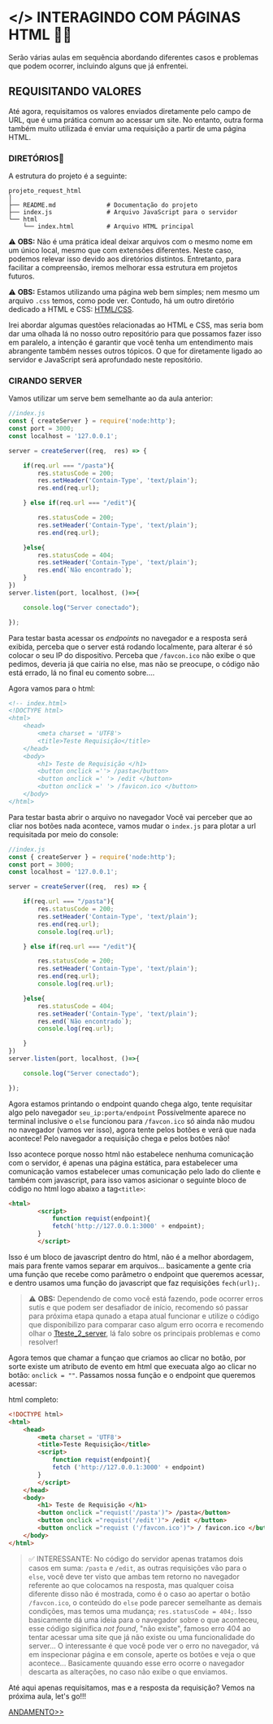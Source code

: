 # </> INTERAGINDO COM PÁGINAS HTML 📂🌐

Serão várias aulas em sequência abordando diferentes casos e problemas que podem ocorrer, incluindo alguns que já enfrentei.

## REQUISITANDO VALORES

Até agora, requisitamos os valores enviados diretamente pelo campo de URL, que é uma prática comum ao acessar um site. No entanto, outra forma também muito utilizada é enviar uma requisição a partir de uma página HTML.

### DIRETÓRIOS📂

A estrutura do projeto é a seguinte:

```plaintext
projeto_request_html
│
├── README.md              # Documentação do projeto
├── index.js               # Arquivo JavaScript para o servidor
└── html
    └── index.html         # Arquivo HTML principal
```

⚠️ **OBS:** Não é uma prática ideal deixar arquivos com o mesmo nome em um único local, mesmo que com extensões diferentes. Neste caso, podemos relevar isso devido aos diretórios distintos. Entretanto, para facilitar a compreensão, iremos melhorar essa estrutura em projetos futuros.

⚠️ **OBS:** Estamos utilizando uma página web bem simples; nem mesmo um arquivo `.css` temos, como pode ver. Contudo, há um outro diretório dedicado a HTML e CSS: [HTML/CSS](https://github.com/well1ngt0nso/HTML-CSS#html-css). 

Irei abordar algumas questões relacionadas ao HTML e CSS, mas seria bom dar uma olhada lá no nosso outro repositório para que possamos fazer isso em paralelo, a intenção é garantir que você tenha um entendimento mais abrangente também nesses outros tópicos. O que for diretamente ligado ao servidor e JavaScript será aprofundado neste repositório.

### CIRANDO SERVER
Vamos utilizar um serve bem semelhante ao da aula anterior:

```javascript
//index.js
const { createServer } = require('node:http');
const port = 3000;
const localhost = '127.0.0.1';

server = createServer((req,  res) => {

    if(req.url === "/pasta"){
        res.statusCode = 200;
        res.setHeader('Contain-Type', 'text/plain');
        res.end(req.url);

    } else if(req.url === "/edit"){

        res.statusCode = 200;
        res.setHeader('Contain-Type', 'text/plain');
        res.end(req.url);

    }else{
        res.statusCode = 404;
        res.setHeader('Contain-Type', 'text/plain');
        res.end(`Não encontrado`);
    }
})
server.listen(port, localhost, ()=>{

    console.log("Server conectado");

});
```
Para testar basta acessar os *endpoints* no navegador e a resposta será exibida, perceba que o server está rodando localmente, para alterar é só colocar o seu IP do dispositivo. Perceba que `/favcon.ico` não exibe o que pedimos, deveria já que cairia no else, mas não se preocupe, o código não está errado, lá no final eu comento sobre....


Agora vamos para o html:

```html
<!-- index.html>
<!DOCTYPE html>
<html>
    <head>
        <meta charset = 'UTF8'>
        <title>Teste Requisição</title>
    </head>
    <body>
        <h1> Teste de Requisição </h1>  
        <button onclick =''> /pasta</button>
        <button onclick =' '> /edit </button>
        <button onclick =' '> /favicon.ico </button>
    </body>
</html>
```

Para testar basta abrir o arquivo no navegador
Você vai perceber que ao cliar nos botões nada acontece, vamos mudar o `index.js` para plotar a url requisitada por meio do console:

```javascript
//index.js
const { createServer } = require('node:http');
const port = 3000;
const localhost = '127.0.0.1';

server = createServer((req,  res) => {

    if(req.url === "/pasta"){
        res.statusCode = 200;
        res.setHeader('Contain-Type', 'text/plain');
        res.end(req.url);
        console.log(req.url);

    } else if(req.url === "/edit"){

        res.statusCode = 200;
        res.setHeader('Contain-Type', 'text/plain');
        res.end(req.url);
        console.log(req.url);

    }else{
        res.statusCode = 404;
        res.setHeader('Contain-Type', 'text/plain');
        res.end(`Não encontrado`);
        console.log(req.url);

    }
})
server.listen(port, localhost, ()=>{

    console.log("Server conectado");

});
```
Agora estamos printando o endpoint quando chega algo, tente requisitar algo pelo navegador `seu_ip:porta/endpoint`
Possívelmente aparece no terminal inclusive o `else`  funcionou para `/favcon.ico` só ainda não mudou no navegador (vamos ver isso), agora tente pelos botões e verá que nada acontece! Pelo navegador a requisição chega e pelos botões não! 

Isso acontece porque nosso html não estabelece nenhuma comunicação com o servidor, é apenas una página estática, para estabelecer uma comunicação vamos estabelecer umas comunicação pelo lado do cliente e também com javascript, para isso vamos asicionar o seguinte bloco de código no html logo abaixo a tag`<title>`: 

```html
<html>
        <script>
            function requist(endpoint){
            fetch('http://127.0.0.1:3000' + endpoint);
        }
        </script>
```

Isso é um bloco de javascript dentro do html, não é a melhor abordagem, mais para frente vamos separar em arquivos...
basicamente a gente cria uma função que recebe como parâmetro o endpoint que queremos acessar, e dentro usamos uma função do javascript que faz requisições `fech(url);`.


> ⚠️ **OBS:** Dependendo de como você está fazendo, pode ocorrer erros sutís e que podem ser desafiador de início, recomendo só passar para próxima etapa qunado a etapa atual funcionar e utilize o código que disponibilizo para comparar caso algum erro ocorra e recomendo olhar o [Tteste_2_server](https://github.com/well1ngt0nso/serverjs/tree/main/teste_2_server#voltando-um-pouco), lá falo sobre os principais problemas e como resolver!

Agora temos que chamar a funçao que criamos ao clicar no botão, por sorte existe um atributo de evento em html que execuata algo ao clicar no botão: `onclick = ""`. Passamos nossa função e o endpoint que queremos acessar: 

html completo: 
```html
<!DOCTYPE html>
<html>
    <head>
        <meta charset = 'UTF8'>
        <title>Teste Requisição</title>
        <script>
            function requist(endpoint){
            fetch ('http://127.0.0.1:3000' + endpoint)
        }
        </script>
    </head>
    <body>
        <h1> Teste de Requisição </h1>  
        <button onclick ="requist('/pasta')"> /pasta</button>
        <button onclick ="requist('/edit')"> /edit </button>
        <button onclick ="requist ('/favcon.ico')"> / favicon.ico </button>
    </body>
</html>
```

> ✅ INTERESSANTE: No código do servidor apenas tratamos dois casos em suma: `/pasta` e `/edit`, as outras requisições vão para o `else`, você deve ter visto que ambas tem retorno no navegador referente ao que colocamos na resposta, mas qualquer coisa diferente disso não é mostrada, como é o caso ao apertar o botão `/favcon.ico`, o conteúdo do `else` pode parecer semelhante as demais condições, mas temos uma mudança; `res.statusCode = 404;`. Isso basicamente dá uma ideia para o navegador sobre o que aconteceu, esse código siginifica *not found*, "não existe", famoso erro 404 ao tentar acessar uma site que já não existe ou uma funcionalidade do server... O interessante é que você pode ver o erro no navegador, vá em inspecionar página e em console, aperte os botões e veja o que acontece... Basicamente quuando esse erro ocorre o navegador descarta as alterações, no caso não exibe o que enviamos.


Até aqui apenas requisitamos, mas e a resposta da requisição?
Vemos na próxima aula, let's go!!!

[ANDAMENTO>>]()


